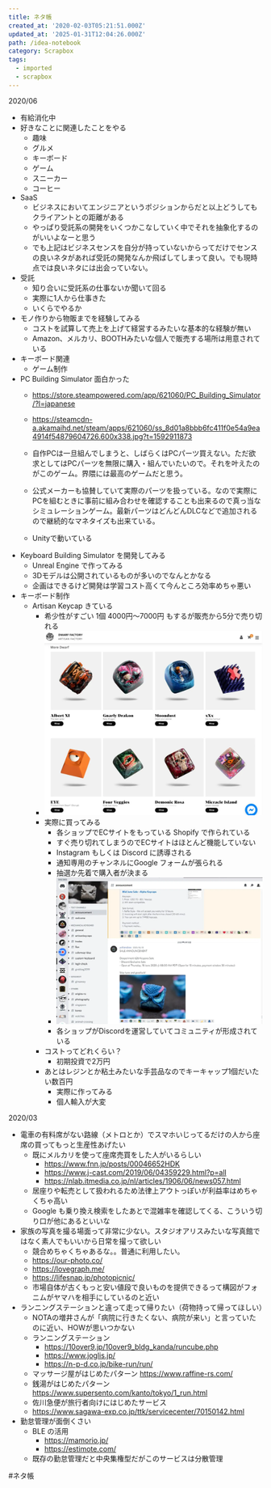 ```yaml
---
title: ネタ帳
created_at: '2020-02-03T05:21:51.000Z'
updated_at: '2025-01-31T12:04:26.000Z'
path: /idea-notebook
category: Scrapbox
tags:
  - imported
  - scrapbox
---
```

2020/06
- 有給消化中
- 好きなことに関連したことをやる
  - 趣味
  - グルメ
  - キーボード
  - ゲーム
  - スニーカー
  - コーヒー
- SaaS
  - ビジネスにおいてエンジニアというポジションからだと以上どうしてもクライアントとの距離がある
  - やっぱり受託系の開発をいくつかこなしていく中でそれを抽象化するのがいいよなーと思う
  - でも上記はビジネスセンスを自分が持っていないからってだけでセンスの良いネタがあれば受託の開発なんか飛ばしてしまって良い。でも現時点では良いネタには出会っていない。
- 受託
  - 知り合いに受託系の仕事ないか聞いて回る
  - 実際に1人から仕事きた
  - いくらでやるか
- モノ作りから物販までを経験してみる
  - コストを試算して売上を上げて経営するみたいな基本的な経験が無い
  - Amazon、メルカリ、BOOTHみたいな個人で販売する場所は用意されている
- キーボード関連
  - ゲーム制作
- PC Building Simulator 面白かった
  - https://store.steampowered.com/app/621060/PC_Building_Simulator/?l=japanese
  - <https://steamcdn-a.akamaihd.net/steam/apps/621060/ss_8d01a8bbb6fc411f0e54a9ea4914f54879604726.600x338.jpg?t=1592911873>

  - 自作PCは一旦組んでしまうと、しばらくはPCパーツ買えない。ただ欲求としてはPCパーツを無限に購入・組んでいたいので。それを叶えたのがこのゲーム。界隈には最高のゲームだと思う。
  - 公式メーカーも協賛していて実際のパーツを扱っている。なので実際にPCを組むときに事前に組み合わせを確認することも出来るので真っ当なシミュレーションゲーム。最新パーツはどんどんDLCなどで追加されるので継続的なマネタイズも出来ている。
  - Unityで動いている
- Keyboard Building Simulator を開発してみる
  - Unreal Engine で作ってみる
  - 3Dモデルは公開されているものが多いのでなんとかなる
  - 企画はできるけど開発は学習コスト高くて今んところ効率めちゃ悪い
- キーボード制作
  - Artisan Keycap きている
    - 希少性がすごい 1個 4000円～7000円 もするが販売から5分で売り切れる
    - ![](./03f32713eff693458742e17e09df3308.webp)
    - 実際に買ってみる
      - 各ショップでECサイトをもっている Shopify で作られている
      - すぐ売り切れてしまうのでECサイトはほとんど機能していない
      - Instagram もしくは Discord に誘導される
      - 通知専用のチャンネルにGoogle フォームが張られる
      - 抽選か先着で購入者が決まる
      - ![](./6fe3d585e54e8806bd257b6a53dfc315.webp)
      - 各ショップがDiscordを運営していてコミュニティが形成されている
    - コストってどれくらい？
      - 初期投資で2万円
    - あとはレジンとか粘土みたいな手芸品なのでキーキャップ1個だいたい数百円
      - 実際に作ってみる
      - 個人輸入が大変

2020/03
- 電車の有料席がない路線（メトロとか）でスマホいじってるだけの人から座席の買ってもっと生産性あげたい
  - 既にメルカリを使って座席売買をした人がいるらしい
    - https://www.fnn.jp/posts/00046652HDK
    - https://www.j-cast.com/2019/06/04359229.html?p=all
    - https://nlab.itmedia.co.jp/nl/articles/1906/06/news057.html
  - 居座りや転売として扱われるため法律上アウトっぽいが利益率はめちゃくちゃ高い
  - Google も乗り換え検索をしたあとで混雑率を確認してくる、こういう切り口が他にあるといいな
- 家族の写真を撮る場面って非常に少ない。スタジオアリスみたいな写真館ではなく素人でもいいから日常を撮って欲しい
  - 競合めちゃくちゃあるな。。普通に利用したい。
  - https://our-photo.co/
  - https://lovegraph.me/
  - https://lifesnap.jp/photopicnic/
  - 市場自体が古くもっと安い値段で良いものを提供できるって構図がフォニムがヤマハを相手にしているのと近い
- ランニングステーションと違って走って帰りたい（荷物持って帰ってほしい）
  - NOTAの増井さんが「病院に行きたくない、病院が来い」と言っていたのに近い、HOWが思いつかない
  - ランニングステーション
    - https://10over9.jp/10over9_bldg_kanda/runcube.php
    - https://www.joglis.jp/
    - https://n-p-d.co.jp/bike-run/run/
  - マッサージ屋がはじめたパターン https://www.raffine-rs.com/
  - 銭湯がはじめたパターン https://www.supersento.com/kanto/tokyo/1_run.html
  - 佐川急便が旅行者向けにはじめたサービス
  - https://www.sagawa-exp.co.jp/ttk/servicecenter/70150142.html
- 勤怠管理が面倒くさい
  - BLE の活用
    - https://mamorio.jp/
    - https://estimote.com/
  - 既存の勤怠管理だと中央集権型だがこのサービスは分散管理

#ネタ帳
